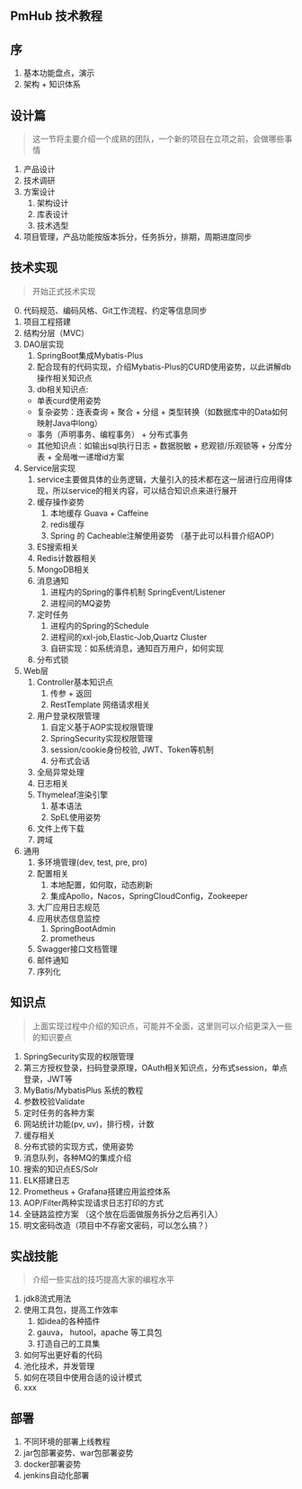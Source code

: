 PmHub 技术教程
---

## 序

1. 基本功能盘点，演示
2. 架构 + 知识体系

## 设计篇
> 这一节将主要介绍一个成熟的团队，一个新的项目在立项之前，会做哪些事情

1. 产品设计
2. 技术调研
3. 方案设计
   1. 架构设计
   2. 库表设计
   3. 技术选型
4. 项目管理，产品功能按版本拆分，任务拆分，排期，周期进度同步

## 技术实现
> 开始正式技术实现

0. 代码规范、编码风格、Git工作流程、约定等信息同步
1. 项目工程搭建
2. 结构分层（MVC）
3. DAO层实现
   1. SpringBoot集成Mybatis-Plus
   2. 配合现有的代码实现，介绍Mybatis-Plus的CURD使用姿势，以此讲解db操作相关知识点
   3. db相关知识点: 
    - 单表curd使用姿势
    - 复杂姿势：连表查询 + 聚合 + 分组 + 类型转换（如数据库中的Data如何映射Java中long）
    - 事务（声明事务、编程事务） + 分布式事务
    - 其他知识点：如输出sql执行日志 + 数据脱敏 + 悲观锁/乐观锁等 + 分库分表 + 全局唯一递增id方案
4. Service层实现
   1. service主要做具体的业务逻辑，大量引入的技术都在这一层进行应用得体现，所以service的相关内容，可以结合知识点来进行展开
   2. 缓存操作姿势
      1. 本地缓存 Guava + Caffeine 
      2. redis缓存
      3. Spring 的 Cacheable注解使用姿势 （基于此可以科普介绍AOP）
   3. ES搜索相关
   4. Redis计数器相关
   5. MongoDB相关
   6. 消息通知
      1. 进程内的Spring的事件机制 SpringEvent/Listener
      2. 进程间的MQ姿势
   7. 定时任务
      1. 进程内的Spring的Schedule
      2. 进程间的xxl-job,Elastic-Job,Quartz Cluster
      3. 自研实现：如系统消息，通知百万用户，如何实现
   8. 分布式锁
5. Web层
   1. Controller基本知识点
      1. 传参 + 返回
      2. RestTemplate 网络请求相关
   2. 用户登录权限管理
      1. 自定义基于AOP实现权限管理
      2. SpringSecurity实现权限管理
      3. session/cookie身份校验, JWT、Token等机制
      4. 分布式会话
   3. 全局异常处理
   4. 日志相关
   5. Thymeleaf渲染引擎
      1. 基本语法
      2. SpEL使用姿势
   6. 文件上传下载
   7. 跨域
6. 通用
   1. 多环境管理(dev, test, pre, pro)
   2. 配置相关
      1. 本地配置，如何取，动态刷新
      2. 集成Apollo，Nacos，SpringCloudConfig，Zookeeper
   3. 大厂应用日志规范
   4. 应用状态信息监控
      1. SpringBootAdmin
      2. prometheus
   5. Swagger接口文档管理
   6. 邮件通知
   7. 序列化

## 知识点
> 上面实现过程中介绍的知识点，可能并不全面，这里则可以介绍更深入一些的知识要点

1. SpringSecurity实现的权限管理
2. 第三方授权登录，扫码登录原理，OAuth相关知识点，分布式session，单点登录，JWT等
3. MyBatis/MybatisPlus 系统的教程
4. 参数校验Validate
5. 定时任务的各种方案
6. 网站统计功能(pv, uv)，排行榜，计数
7. 缓存相关
8. 分布式锁的实现方式，使用姿势
9. 消息队列，各种MQ的集成介绍
10. 搜索的知识点ES/Solr
11. ELK搭建日志
12. Prometheus + Grafana搭建应用监控体系
13. AOP/Filter两种实现请求日志打印的方式
14. 全链路监控方案 （这个放在后面做服务拆分之后再引入）
15. 明文密码改造（项目中不存密文密码，可以怎么搞？）

## 实战技能
> 介绍一些实战的技巧提高大家的编程水平

1. jdk8流式用法
2. 使用工具包，提高工作效率
   1. 如idea的各种插件
   2. gauva， hutool，apache 等工具包
   3. 打造自己的工具集
3. 如何写出更好看的代码
4. 池化技术，并发管理
5. 如何在项目中使用合适的设计模式
6. xxx

## 部署

1. 不同环境的部署上线教程
2. jar包部署姿势、war包部署姿势
3. docker部署姿势
4. jenkins自动化部署
